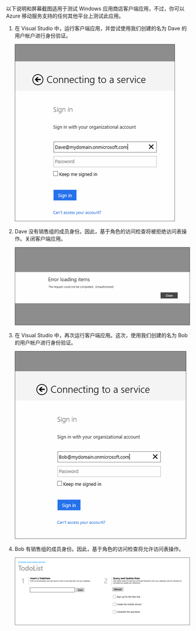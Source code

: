 ﻿
以下说明和屏幕截图适用于测试 Windows 应用商店客户端应用，不过，你可以 Azure 移动服务支持的任何其他平台上测试此应用。

1. 在 Visual Studio 中，运行客户端应用，并尝试使用我们创建的名为 Dave 的用户帐户进行身份验证。 

    ![](./media/mobile-services-aad-rbac-test-app/dave-login.png)

2. Dave 没有销售组的成员身份。因此，基于角色的访问检查将被拒绝访问表操作。关闭客户端应用。

    ![](./media/mobile-services-aad-rbac-test-app/unauthorized.png)

3. 在 Visual Studio 中，再次运行客户端应用。这次，使用我们创建的名为 Bob 的用户帐户进行身份验证。

    ![](./media/mobile-services-aad-rbac-test-app/bob-login.png)

4. Bob 有销售组的成员身份。因此，基于角色的访问检查将允许访问表操作。

    ![](./media/mobile-services-aad-rbac-test-app/success.png)

<!---HONumber=74-->